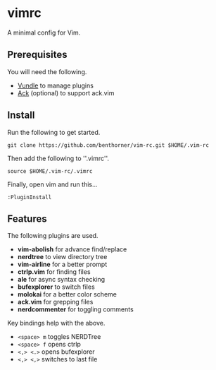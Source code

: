 # vimrc

A minimal config for Vim.

## Prerequisites

You will need the following.

  - [Vundle](https://github.com/VundleVim/Vundle.vim) to manage plugins
  - [Ack](https://beyondgrep.com/) (optional) to support ack.vim

## Install

Run the following to get started.

    git clone https://github.com/benthorner/vim-rc.git $HOME/.vim-rc

Then add the following to ''.vimrc''.

    source $HOME/.vim-rc/.vimrc

Finally, open vim and run this...

    :PluginInstall

## Features

The following plugins are used.

   - **vim-abolish** for advance find/replace
   - **nerdtree** to view directory tree
   - **vim-airline** for a better prompt
   - **ctrlp.vim** for finding files
   - **ale** for async syntax checking
   - **bufexplorer** to switch files
   - **molokai** for a better color scheme
   - **ack.vim** for grepping files
   - **nerdcommenter** for toggling comments

Key bindings help with the above.

   - `<space> m` toggles NERDTree
   - `<space> f` opens ctrlp
   - `<,> <.>` opens bufexplorer
   - `<,> <,>` switches to last file
